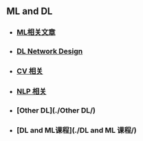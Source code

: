 ## ML and DL

- ### [ML相关文章](./ML-Related/) 

- ### [DL Network Design](./general/) 

- ### [CV 相关](./CV-Related/)  

- ### [NLP 相关](./NLP-Related/) 

- ### [Other DL](./Other DL/) 

- ### [DL and ML课程](./DL and ML 课程/) 


